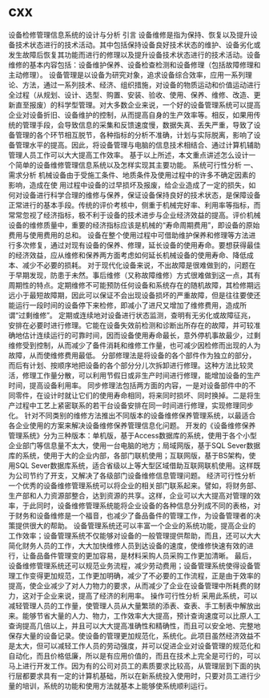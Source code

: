 # cxx
设备检修管理信息系统的设计与分析
引言
设备维修是指为保持、恢复以及提升设备技术状态进行的技术活动。其中包括保持设备良好技术状态的维护、设备劣化或发生故障后恢复其功能而进行的修理以及提升设备技术状态进行的技术活动。设备维修的基本内容包括：设备维护保养、设备检查检测和设备修理（包括故障修理和主动修理）。
设备管理是以设备为研究对象，追求设备综合效率，应用一系列理论、方法，通过一系列技术、经济、组织措施，对设备的物质运动和价值运动进行全过程（从规划、设计、选型、购置、安装、验收、使用、保养、维修、改造、更新直至报废）的科学型管理。对大多数企业来说，一个好的设备管理系统可以提高企业对设备折旧、设备维护的控制，从而提高自身的生产效率等。相反，如果用传统的管理手段，会导致信息的采集和反馈速度慢，数据失真、丢失严重，导致了设备管理的各个环节相互脱节，各种指标的分析不准确，计划与实际脱离，影响了设备管理水平的提高。因此，将设备管理与电脑的信息技术相结合、通过计算机辅助管理人员工作可以大大提高工作效率。
基于以上所述，本文重点讲述怎么设计一个简单的设备维修管理信息系统以及怎样实现其主要功能。
系统可行性分析
一、	需求分析
机械设备由于受施工条件、地质条件及使用过程中的许多不确定因素的影响，造成在使
用过程中设备的过早损坏及报废，给企业造成了一定的损失，如何对设备进行科学合理的维修与保养，保证设备保持良好的技术状态，是保障设备正常进行的基本手段。传统的评价考核中，侧重于机械完好率、利用率等指标，而常常忽视了经济指标，极不利于设备的技术进步与企业经济效益的提高。评价机械设备的维修质量中，重要的经济指标应该是机械的“寿命周期费用”，即设备的原始费用与使用费用的总和。 
     设备在整个使用过程中可借助维护保养和修理等方法进行多次修复，通过对现有设备的保养、修理，延长设备的使用寿命。要想获得最佳的经济效益，应从维修和保养两方面考虑如何延长机械设备的使用寿命、降低成本、减少不必要的损耗。 
对于现代化设备来说，不出故障是很难做到的，问题在于早期发现，防患于未然。事后维修（又称故障维修）方式很难做到这一点，其有周期性的特点。定期维修不可能预防任何设备和系统存在的随机故障，其检修期远远小于最短故障期，因此可以保证不会出现设备损坏的严重故障，但是往往要使还能运行一段时间的设备停下来检修，即减小了进尺又增加了维修费用，造成所谓“过剩维修”。 
定期或连续地对设备进行状态监测，查明有无劣化或故障征兆，安排在必要时进行修理。它能在设备失效前检测和诊断出所存在的故障，并可较准确地估计连续运行的可靠时间，因而设备使用寿命最长，意外停机事故最少，过剩维修受到控制，从而减少了备件消耗和维修工作量，也可减少因检修而出现的人为故障，从而使维修费用最低。 
分部修理法是将设备的各个部件作为独立的部分，而后有计划、按顺序地把设备的各个部分分儿次拆卸进行修理。这种方法比较灵活，修理工作量分散，可以利用节假日或非生产时间进行修理，能增加设备的生产时间，提高设备利用率。 
同步修理法包括两方面的内容，一是对设备部件中的不同零件，在设计时就让它们的使用寿命相同，将来同时损坏、同时换掉。二是将生产过程中工艺上紧密联系的若干台设备安排在同一时间进行修理，实现修理同步化。 
针对不同类别的维修方法推出不同版本的设备维修保养管理系统，以最适合各企业使用的方案来解决设备维修保养管理信息化问题。  开发的《设备维修保养管理系统》分为三种版本：单机版，基于Access数据库的系统，使用于各个小型企业部门等信息量不太大，使用一台电脑的地方；局域网版，基于SQL Sever数据库的系统，使用于大的企业内部，各部门联机使用；互联网版，基于BS架构，使用SQL Sever数据库系统，适合省级以上等大型区域借助互联网联机使用。这样既为公司节约了开支，又解决了各级部门设备维修信息管理问题。
经济可行性分析
一个优秀的设备维修管理系统可以将企业的相关部门联系起来。譬如，将财务部、生产部和人力资源部整合，达到资源的共享。这样，企业可以大大提高对管理的效率，于此同时，设备维修管理系统能将企业设备的各种信息分列成不同的表格，对于财务和设备维修是一个福音，也减少了备品备件的管理工作，为设备管理者的决策提供很大的帮助。
设备管理系统还可以丰富一个企业的系统功能，提高企业的工作效率；设备管理系统不仅能够对设备的一般管理提供帮助，而且，还可以大大简化财务人员的工作，大大加快维修人员到达设备的速度，使维修快速有效的进行，让备品备件管理变的更加容易，是材料采购人员采购工作更加清晰。
最后，设备维修管理系统还可以规范业务流程，减少劳动费用；设备管理系统使得设备管理工作变得更加规范，工作更加明确，减少了不必要的工作流程，正是由于效率的提高，使企业减少了对人力物力的要求，从而减少了企业在设备管理中所耗费的财力，这对于企业来说，提高了经济的利用率。
操作可行性分析
采用此系统，可以减轻管理人员的工作量，使管理人员从大量繁琐的添表、查表、手工制表中解放出来。能够节省大量的人力、物力，工作效率大大提高，预计查询速度可以比原人工查询提高几倍以上，并且可以大大提高准确性和精确性，而且可以安全地、完整地保存大量的设备记录。使设备的管理更加规范化，系统化。此项目虽然经济效益不是太大，但可以减轻工作人员的劳动强度，并可以促进企业对设备管理的规范化和自动化，而且价格低廉，所以是有应用价值的，而且在技术上完全是可行的，可以马上进行开发工作。因为有的公司对员工的素质要求比较高，从管理层到下面的执行层都要求具有一定的计算机基础，所以在新系统投入使用时，只要对员工进行少量的培训，系统的功能和使用方法就基本上能够使系统顺利运行。



